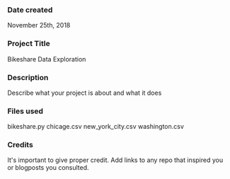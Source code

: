 ### Date created
November 25th, 2018

### Project Title
Bikeshare Data Exploration

### Description
Describe what your project is about and what it does

### Files used
bikeshare.py
chicage.csv
new_york_city.csv
washington.csv


### Credits
It's important to give proper credit. Add links to any repo that inspired you or blogposts you consulted.
